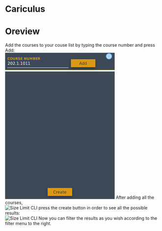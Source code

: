 # Cariculus

# Oreview
Add the courses to your couse list by typing the course number and press Add:<br/>
 <img src="./img/Screenshot from 2020-03-15 21-58-56.png">
After adding all the courses,<br/>
 <img src="./img/addingCourses" alt="Size Limit CLI" width="738">
  press the create button in order to see all the possible results:<br/>
   <img src="./img/results" alt="Size Limit CLI" width="738">
Now you can filter the results as you wish according to the filter menu to the right.
